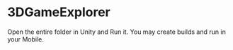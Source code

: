 # 3DGameExplorer
 Open the entire folder in Unity and Run it. You may create builds and run in your Mobile.

